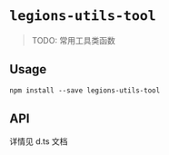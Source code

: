 # `legions-utils-tool`

> TODO: 常用工具类函数

## Usage

```md
npm install --save legions-utils-tool
```

## API

详情见 d.ts 文档
